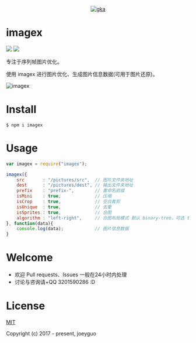 <p align="center">
<a href ="https://github.com/gkajs/imagex"><img alt="gka" src="https://user-images.githubusercontent.com/10385585/29361168-e2f6003e-82b8-11e7-97e6-d0aaeffe4200.png"></a>
</p>

# imagex

<a href="https://www.npmjs.org/package/imagex"><img src="https://img.shields.io/npm/v/imagex.svg?style=flat"></a>
<a href="https://github.com/joeyguo/imagex#license"><img src="https://img.shields.io/badge/license-MIT-blue.svg"></a>

专注于序列帧图片优化。

使用 imagex 进行图片优化、生成图片信息数据(可用于图片还原)。

![imagex](https://user-images.githubusercontent.com/10385585/29180779-6c97a69a-7e2b-11e7-8763-bd5f721233b0.png)

# Install

```
$ npm i imagex
```

# Usage

```js
var imagex = require("imagex");

imagex({
    src       : "/pictures/src",  // 图片文件夹地址
    dest      : "/pictures/dest", // 输出文件夹地址
    prefix    : "prefix-",        // 重命名前缀
    isMini    : true,             // 压缩
    isCrop    : true,             // 空白裁剪
    isUnique  : true,             // 去重
    isSprites : true,             // 合图
    algorithm : "left-right",     // 合图布局模式 默认 binary-tree，可选 top-down | left-right..
}, function(data){
    console.log(data);            // 图片信息数据
}
```


# Welcome

* 欢迎 Pull requests、Issues 一般在24小时内处理
* 讨论与咨询请+QQ 3201590286  :D

# License

[MIT](./LICENSE) 

Copyright (c) 2017 - present, joeyguo
